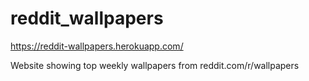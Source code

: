 # reddit_wallpapers
https://reddit-wallpapers.herokuapp.com/

Website showing top weekly wallpapers from reddit.com/r/wallpapers

